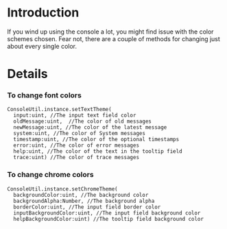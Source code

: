 # Introduction #
If you wind up using the console a lot, you might find issue with the color schemes chosen. Fear not, there are a couple of methods for changing just about every single color.

# Details #
### To change font colors ###

```
ConsoleUtil.instance.setTextTheme(
  input:uint, //The input text field color
  oldMessage:uint,  //The color of old messages
  newMessage:uint, //The color of the latest message
  system:uint, //The color of System messages
  timestamp:uint, //The color of the optional timestamps
  error:uint, //The color of error messages
  help:uint, //The color of the text in the tooltip field
  trace:uint) //The color of trace messages
```

### To change chrome colors ###

```
ConsoleUtil.instance.setChromeTheme(
  backgroundColor:uint, //The background color
  backgroundAlpha:Number, //The background alpha
  borderColor:uint, //The input field border color
  inputBackgroundColor:uint, //The input field background color
  helpBackgroundColor:uint) //The tooltip field background color
```